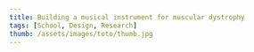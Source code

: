 ```yaml
---
title: Building a musical instrument for muscular dystrophy
tags: [School, Design, Research]
thumb: /assets/images/toto/thumb.jpg
---
```

